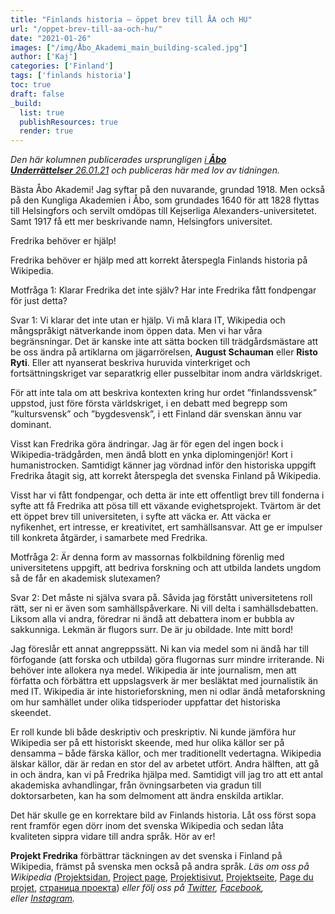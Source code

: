 ```yaml
---
title: "Finlands historia – öppet brev till ÅA och HU"
url: "/oppet-brev-till-aa-och-hu/"
date: "2021-01-26"
images: ["/img/Åbo_Akademi_main_building-scaled.jpg"]
author: ['Kaj']
categories: ['Finland']
tags: ['finlands historia']
toc: true
draft: false
_build:
  list: true
  publishResources: true
  render: true
---
```


_Den här kolumnen publicerades ursprungligen [i **Åbo Underrättelser** 26.01.21](https://abounderrattelser.fi/wikipedia-20-ar/) och publiceras här med lov av tidningen._

Bästa Åbo Akademi! Jag syftar på den nuvarande, grundad 1918. Men också på den Kungliga Akademien i Åbo, som grundades 1640 för att 1828 flyttas till Helsingfors och servilt omdöpas till Kejserliga Alexanders-universitetet. Samt 1917 få ett mer beskrivande namn, Helsingfors universitet.

Fredrika behöver er hjälp!

Fredrika behöver er hjälp med att korrekt återspegla Finlands historia på Wikipedia. 

Motfråga 1: Klarar Fredrika det inte själv? Har inte Fredrika fått fondpengar för just detta?

Svar 1: Vi klarar det inte utan er hjälp. Vi må klara IT, Wikipedia och mångspråkigt nätverkande inom öppen data. Men vi har våra begränsningar. Det är kanske inte att sätta bocken till trädgårdsmästare att be oss ändra på artiklarna om jägarrörelsen, **August Schauman** eller **Risto Ryti**. Eller att nyanserat beskriva huruvida vinterkriget och fortsättningskriget var separatkrig eller pusselbitar inom andra världskriget. 

För att inte tala om att beskriva kontexten kring hur ordet ”finlandssvensk” uppstod, just före första världskriget, i en debatt med begrepp som ”kultursvensk” och ”bygdesvensk”, i ett Finland där svenskan ännu var dominant. 

Visst kan Fredrika göra ändringar. Jag är för egen del ingen bock i Wikipedia-trädgården, men ändå blott en ynka diplomingenjör! Kort i humanistrocken. Samtidigt känner jag vördnad inför den historiska uppgift Fredrika åtagit sig, att korrekt återspegla det svenska Finland på Wikipedia. 

Visst har vi fått fondpengar, och detta är inte ett offentligt brev till fonderna i syfte att få Fredrika att pösa till ett växande evighetsprojekt. Tvärtom är det ett öppet brev till universiteten, i syfte att väcka er. Att väcka er nyfikenhet, ert intresse, er kreativitet, ert samhällsansvar. Att ge er impulser till konkreta åtgärder, i samarbete med Fredrika. 

Motfråga 2: Är denna form av massornas folkbildning förenlig med universitetens uppgift, att bedriva forskning och att utbilda landets ungdom så de får en akademisk slutexamen?

Svar 2: Det måste ni själva svara på. Såvida jag förstått universitetens roll rätt, ser ni er även som samhällspåverkare. Ni vill delta i samhällsdebatten. Liksom alla vi andra, föredrar ni ändå att debattera inom er bubbla av sakkunniga. Lekmän är flugors surr. De är ju obildade. Inte mitt bord!

Jag föreslår ett annat angreppssätt. Ni kan via medel som ni ändå har till förfogande (att forska och utbilda) göra flugornas surr mindre irriterande. Ni behöver inte allokera nya medel. Wikipedia är inte journalism, men att författa och förbättra ett uppslagsverk är mer besläktat med journalistik än med IT. Wikipedia är inte historieforskning, men ni odlar ändå metaforskning om hur samhället under olika tidsperioder uppfattar det historiska skeendet. 

Er roll kunde bli både deskriptiv och preskriptiv. Ni kunde jämföra hur Wikipedia ser på ett historiskt skeende, med hur olika källor ser på densamma – både färska källor, och mer traditionellt vedertagna. Wikipedia älskar källor, där är redan en stor del av arbetet utfört. Andra hälften, att gå in och ändra, kan vi på Fredrika hjälpa med. Samtidigt vill jag tro att ett antal akademiska avhandlingar, från övningsarbeten via gradun till doktorsarbeten, kan ha som delmoment att ändra enskilda artiklar.

Det här skulle ge en korrektare bild av Finlands historia. Låt oss först sopa rent framför egen dörr inom det svenska Wikipedia och sedan låta kvaliteten sippra vidare till andra språk. Hör av er!

**Projekt Fredrika** förbättrar täckningen av det svenska i Finland på Wikipedia, främst på svenska men också på andra språk. _Läs om oss på Wikipedia (_[Projektsidan](https://sv.wikipedia.org/wiki/Wikipedia:Projekt_Fredrika), [Project page](https://en.wikipedia.org/wiki/Wikipedia:Projekt_Fredrika), [Projektisivut](https://fi.wikipedia.org/wiki/Wikipedia:Projekt_Fredrika), [Projektseite](https://de.wikipedia.org/wiki/Wikipedia:Projekt_Fredrika), [Page du projet](https://fr.wikipedia.org/wiki/Wikipedia:Projekt_Fredrika), [страница проекта](https://ru.wikipedia.org/wiki/Wikipedia:Projekt_Fredrika)) _eller följ oss på [Twitter](https://twitter.com/projektfredrika), [Facebook](https://www.facebook.com/projektfredrika/), eller [Instagram](http://instagram.com/projektfredrika)._